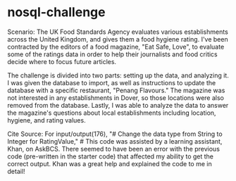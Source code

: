 # nosql-challenge
Scenario:
The UK Food Standards Agency evaluates various establishments across the United Kingdom, and gives them a food hygiene rating. I've been contracted by the editors 
of a food magazine, "Eat Safe, Love", to evaluate some of the ratings data in order to help their journalists and food critics decide where to focus future articles.

The challenge is divided into two parts: setting up the data, and analyzing it. I was given the database to import, as well as instructions to update the database with a specific
restaurant, "Penang Flavours." The magazine was not interested in any establishments in Dover, so those locations were also removed from the database. Lastly, I was able to analyze
the data to answer the magazine's questions about local establishments including location, hygiene, and rating values.


Cite Source: For input/output(176), "# Change the data type from String to Integer for RatingValue," # This code was assisted by a learning assistant, Khan, on AskBCS. There seemed to have been an error with the previous code (pre-written in the starter code) that affected my ability to get the correct output. Khan was a great help and explained the code to me in detail!
